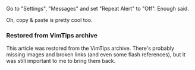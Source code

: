<!-- :metadata:

title: Short and Sweet iPhone 3.0 Software Review
tags: Gadgets
publishedAt: 2009-06-18T19:11:29-0700
summary:

Go to "Settings", "Messages" and set "Repeat Alert" to "Off".  Enough said.

-->

Go to "Settings", "Messages" and set "Repeat Alert" to "Off".  Enough said.

Oh, copy & paste is pretty cool too.

<div class="restored-from-archive">
  <h3>Restored from VimTips archive</h3>
  <p>
  This article was restored from the VimTips archive. There's probably
  missing images and broken links (and even some flash references), but it
  was still important to me to bring them back.
  </p>
</div>
